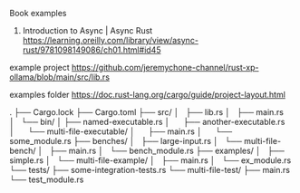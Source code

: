 Book examples
1. Introduction to Async | Async Rust
https://learning.oreilly.com/library/view/async-rust/9781098149086/ch01.html#id45



example project 
https://github.com/jeremychone-channel/rust-xp-ollama/blob/main/src/lib.rs

examples folder 
https://doc.rust-lang.org/cargo/guide/project-layout.html

.
├── Cargo.lock
├── Cargo.toml
├── src/
│   ├── lib.rs
│   ├── main.rs
│   └── bin/
│       ├── named-executable.rs
│       ├── another-executable.rs
│       └── multi-file-executable/
│           ├── main.rs
│           └── some_module.rs
├── benches/
│   ├── large-input.rs
│   └── multi-file-bench/
│       ├── main.rs
│       └── bench_module.rs
├── examples/
│   ├── simple.rs
│   └── multi-file-example/
│       ├── main.rs
│       └── ex_module.rs
└── tests/
    ├── some-integration-tests.rs
    └── multi-file-test/
        ├── main.rs
        └── test_module.rs
